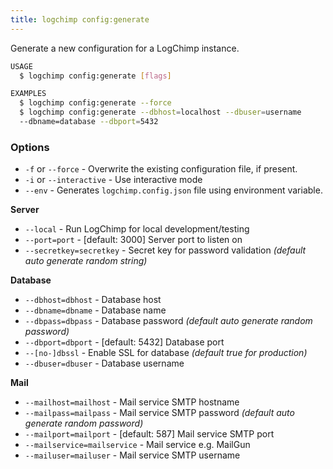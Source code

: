```yaml
---
title: logchimp config:generate
---
```


Generate a new configuration for a LogChimp instance.

```bash
USAGE
  $ logchimp config:generate [flags]

EXAMPLES
  $ logchimp config:generate --force
  $ logchimp config:generate --dbhost=localhost --dbuser=username
  --dbname=database --dbport=5432
```

### Options

- `-f` or `--force` - Overwrite the existing configuration file, if present.
- `-i` or `--interactive` - Use interactive mode
- `--env` - Generates `logchimp.config.json` file using environment variable.

**Server**

- `--local` - Run LogChimp for local development/testing
- `--port=port` - [default: 3000] Server port to listen on
- `--secretkey=secretkey` - Secret key for password validation _(default auto generate random string)_

**Database**

- `--dbhost=dbhost` - Database host
- `--dbname=dbname` - Database name
- `--dbpass=dbpass` - Database password _(default auto generate random password)_
- `--dbport=dbport` - [default: 5432] Database port
- `--[no-]dbssl` - Enable SSL for database _(default true for production)_
- `--dbuser=dbuser` - Database username

**Mail**

- `--mailhost=mailhost` - Mail service SMTP hostname
- `--mailpass=mailpass` - Mail service SMTP password _(default auto generate random password)_
- `--mailport=mailport` - [default: 587] Mail service SMTP port
- `--mailservice=mailservice` - Mail service e.g. MailGun
- `--mailuser=mailuser` - Mail service SMTP username
